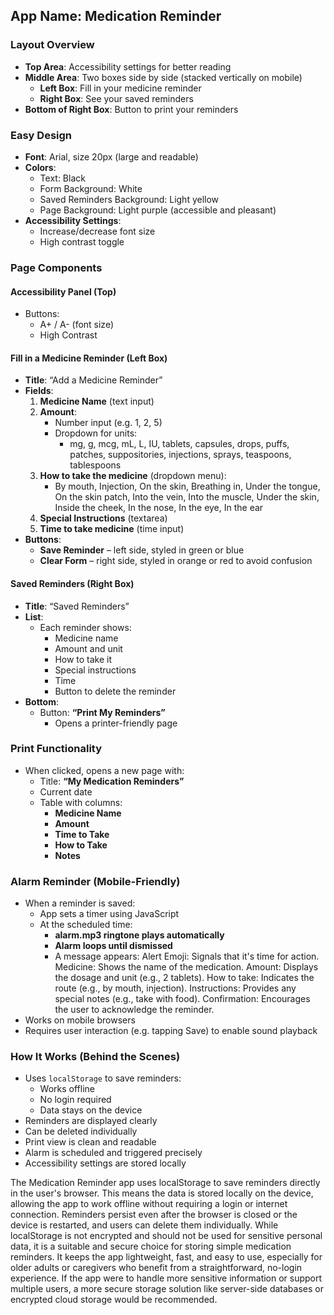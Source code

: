 



## App Name: **Medication Reminder**



### Layout Overview

- **Top Area**: Accessibility settings for better reading
- **Middle Area**: Two boxes side by side (stacked vertically on mobile)
  - **Left Box**: Fill in your medicine reminder
  - **Right Box**: See your saved reminders
- **Bottom of Right Box**: Button to print your reminders



### Easy Design

- **Font**: Arial, size 20px (large and readable)
- **Colors**:
  - Text: Black
  - Form Background: White
  - Saved Reminders Background: Light yellow
  - Page Background: Light purple (accessible and pleasant)
- **Accessibility Settings**:
  - Increase/decrease font size
  - High contrast toggle



### Page Components

#### Accessibility Panel (Top)

- Buttons:
  - A+ / A- (font size)
  - High Contrast



#### Fill in a Medicine Reminder (Left Box)

- **Title**: “Add a Medicine Reminder”
- **Fields**:
  1. **Medicine Name** (text input)
  2. **Amount**:
     - Number input (e.g. 1, 2, 5)
     - Dropdown for units:
       - mg, g, mcg, mL, L, IU, tablets, capsules, drops, puffs, patches, suppositories, injections, sprays, teaspoons, tablespoons
  3. **How to take the medicine** (dropdown menu):
     - By mouth, Injection, On the skin, Breathing in, Under the tongue, On the skin patch, Into the vein, Into the muscle, Under the skin, Inside the cheek, In the nose, In the eye, In the ear
  4. **Special Instructions** (textarea)
  5. **Time to take medicine** (time input)
- **Buttons**:
  - **Save Reminder** – left side, styled in green or blue
  - **Clear Form** – right side, styled in orange or red to avoid confusion



#### Saved Reminders (Right Box)

- **Title**: “Saved Reminders”
- **List**:
  - Each reminder shows:
    - Medicine name
    - Amount and unit
    - How to take it
    - Special instructions
    - Time
    - Button to delete the reminder
- **Bottom**:
  - Button: **“Print My Reminders”**
    - Opens a printer-friendly page



### Print Functionality

- When clicked, opens a new page with:
  - Title: **“My Medication Reminders”**
  - Current date
  - Table with columns:
    - **Medicine Name**
    - **Amount**
    - **Time to Take**
    - **How to Take**
    - **Notes**



### Alarm Reminder (Mobile-Friendly)

- When a reminder is saved:
  - App sets a timer using JavaScript
  - At the scheduled time:
    - **alarm.mp3 ringtone plays automatically**
    - **Alarm loops until dismissed**
    - A message appears:
    Alert Emoji: Signals that it's time for action.
    Medicine: Shows the name of the medication.
    Amount: Displays the dosage and unit (e.g., 2 tablets).
    How to take: Indicates the route (e.g., by mouth, injection).
    Instructions: Provides any special notes (e.g., take with food).
    Confirmation: Encourages the user to acknowledge the reminder.
- Works on mobile browsers
- Requires user interaction (e.g. tapping Save) to enable sound playback



### How It Works (Behind the Scenes)

- Uses `localStorage` to save reminders:
  - Works offline
  - No login required
  - Data stays on the device
- Reminders are displayed clearly
- Can be deleted individually
- Print view is clean and readable
- Alarm is scheduled and triggered precisely
- Accessibility settings are stored locally



The Medication Reminder app uses localStorage to save reminders directly in the user's browser. This means the data is stored locally on the device, allowing the app to work offline without requiring a login or internet connection. Reminders persist even after the browser is closed or the device is restarted, and users can delete them individually. While localStorage is not encrypted and should not be used for sensitive personal data, it is a suitable and secure choice for storing simple medication reminders. It keeps the app lightweight, fast, and easy to use, especially for older adults or caregivers who benefit from a straightforward, no-login experience. If the app were to handle more sensitive information or support multiple users, a more secure storage solution like server-side databases or encrypted cloud storage would be recommended.


